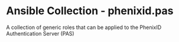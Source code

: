 # Ansible Collection - phenixid.pas

A collection of generic roles that can be applied to the PhenixID Authentication Server (PAS)